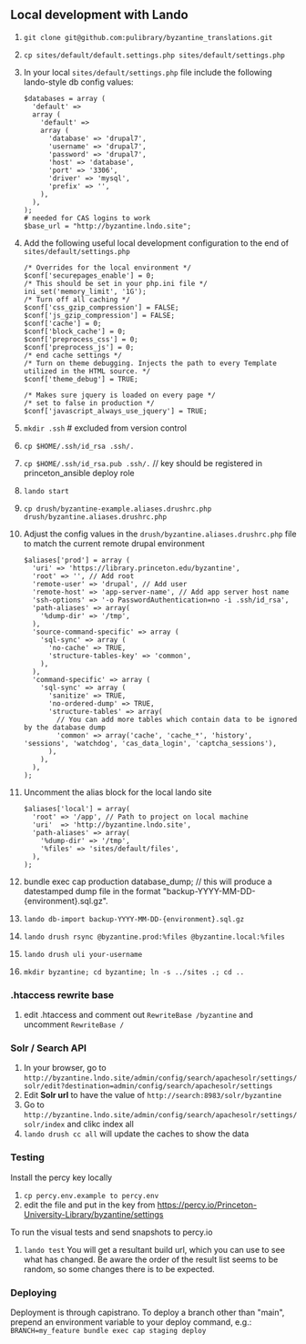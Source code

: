 ## Local development with Lando

1. `git clone git@github.com:pulibrary/byzantine_translations.git`
1. `cp sites/default/default.settings.php sites/default/settings.php`
1. In your local `sites/default/settings.php` file include the following lando-style db config values:

    ```
    $databases = array (
      'default' =>
      array (
        'default' =>
        array (
          'database' => 'drupal7',
          'username' => 'drupal7',
          'password' => 'drupal7',
          'host' => 'database',
          'port' => '3306',
          'driver' => 'mysql',
          'prefix' => '',
        ),
      ),
    );
    # needed for CAS logins to work
    $base_url = "http://byzantine.lndo.site";
    ```
1. Add the following useful local development configuration to the end of `sites/default/settings.php`
    ```
    /* Overrides for the local environment */
    $conf['securepages_enable'] = 0;
    /* This should be set in your php.ini file */
    ini_set('memory_limit', '1G');
    /* Turn off all caching */
    $conf['css_gzip_compression'] = FALSE;
    $conf['js_gzip_compression'] = FALSE;
    $conf['cache'] = 0;
    $conf['block_cache'] = 0;
    $conf['preprocess_css'] = 0;
    $conf['preprocess_js'] = 0;
    /* end cache settings */
    /* Turn on theme debugging. Injects the path to every Template utilized in the HTML source. */
    $conf['theme_debug'] = TRUE;

    /* Makes sure jquery is loaded on every page */
    /* set to false in production */
    $conf['javascript_always_use_jquery'] = TRUE;
    ```
1. `mkdir .ssh` # excluded from version control
1. `cp $HOME/.ssh/id_rsa .ssh/.`
1. `cp $HOME/.ssh/id_rsa.pub .ssh/.` // key should be registered in princeton_ansible deploy role
1. `lando start`
1. `cp drush/byzantine-example.aliases.drushrc.php drush/byzantine.aliases.drushrc.php`
1. Adjust the config values in the  `drush/byzantine.aliases.drushrc.php` file to match the current remote drupal environment
    ```
    $aliases['prod'] = array (
      'uri' => 'https://library.princeton.edu/byzantine',
      'root' => '', // Add root
      'remote-user' => 'drupal', // Add user
      'remote-host' => 'app-server-name', // Add app server host name
      'ssh-options' => '-o PasswordAuthentication=no -i .ssh/id_rsa',
      'path-aliases' => array(
        '%dump-dir' => '/tmp',
      ),
      'source-command-specific' => array (
        'sql-sync' => array (
          'no-cache' => TRUE,
          'structure-tables-key' => 'common',
        ),
      ),
      'command-specific' => array (
        'sql-sync' => array (
          'sanitize' => TRUE,
          'no-ordered-dump' => TRUE,
          'structure-tables' => array(
            // You can add more tables which contain data to be ignored by the database dump
            'common' => array('cache', 'cache_*', 'history', 'sessions', 'watchdog', 'cas_data_login', 'captcha_sessions'),
          ),
        ),
      ),
    );
    ```
1. Uncomment the alias block for the local lando site
    ```
    $aliases['local'] = array(
      'root' => '/app', // Path to project on local machine
      'uri'  => 'http://byzantine.lndo.site',
      'path-aliases' => array(
        '%dump-dir' => '/tmp',
        '%files' => 'sites/default/files',
      ),
    );
    ```
1. bundle exec cap production database_dump; // this will produce a datestamped dump file in the format "backup-YYYY-MM-DD-{environment}.sql.gz".
1. `lando db-import backup-YYYY-MM-DD-{environment}.sql.gz`
1. `lando drush rsync @byzantine.prod:%files @byzantine.local:%files`
1. `lando drush uli your-username`
1. `mkdir byzantine; cd byzantine; ln -s ../sites .; cd ..` 

### .htaccess rewrite base
1. edit .htaccess and comment out `RewriteBase /byzantine` and uncomment `RewriteBase /`

### Solr / Search API

1. In your browser, go to `http://byzantine.lndo.site/admin/config/search/apachesolr/settings/solr/edit?destination=admin/config/search/apachesolr/settings`
1. Edit **Solr url** to have the value of `http://search:8983/solr/byzantine`
1. Go to `http://byzantine.lndo.site/admin/config/search/apachesolr/settings/solr/index` and clikc index all
1. `lando drush cc all` will update the caches to show the data

### Testing
  
  Install the percy key locally
  1. `cp percy.env.example to percy.env`
  1. edit the file and put in the key from https://percy.io/Princeton-University-Library/byzantine/settings

  To run the visual tests and send snapshots to percy.io
  1. `lando test`
  You will get a resultant build url, which you can use to see what has changed. Be aware the order of the result list seems to be random, so some changes there is to be expected.

### Deploying
Deployment is through capistrano. To deploy a branch other than "main", prepend an environment variable to your deploy command, e.g.:
`BRANCH=my_feature bundle exec cap staging deploy`
